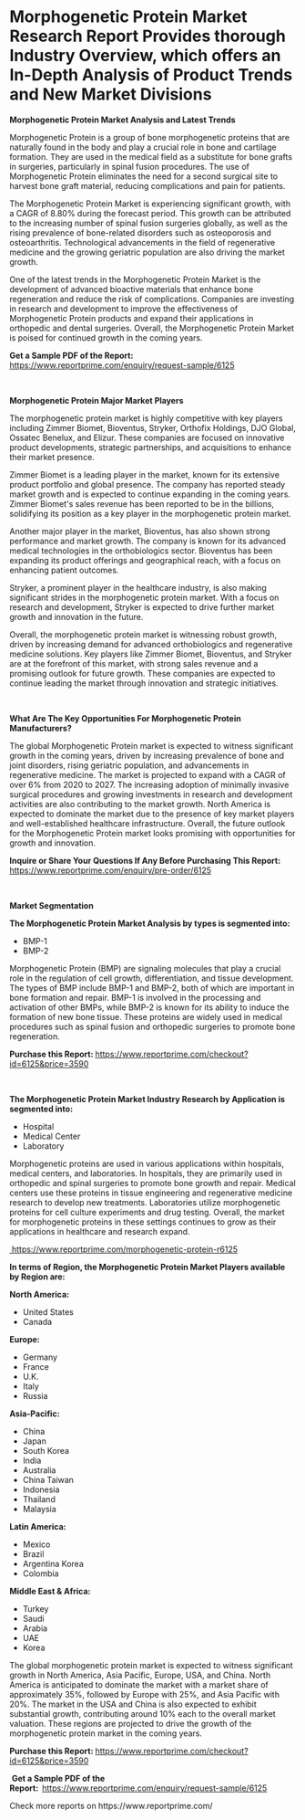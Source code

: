 <p><h1>Morphogenetic Protein Market Research Report Provides thorough Industry Overview, which offers an In-Depth Analysis of Product Trends and New Market Divisions</h1></p><p><strong>Morphogenetic Protein Market Analysis and Latest Trends</strong></p>
<p><p>Morphogenetic Protein is a group of bone morphogenetic proteins that are naturally found in the body and play a crucial role in bone and cartilage formation. They are used in the medical field as a substitute for bone grafts in surgeries, particularly in spinal fusion procedures. The use of Morphogenetic Protein eliminates the need for a second surgical site to harvest bone graft material, reducing complications and pain for patients.</p><p>The Morphogenetic Protein Market is experiencing significant growth, with a CAGR of 8.80% during the forecast period. This growth can be attributed to the increasing number of spinal fusion surgeries globally, as well as the rising prevalence of bone-related disorders such as osteoporosis and osteoarthritis. Technological advancements in the field of regenerative medicine and the growing geriatric population are also driving the market growth.</p><p>One of the latest trends in the Morphogenetic Protein Market is the development of advanced bioactive materials that enhance bone regeneration and reduce the risk of complications. Companies are investing in research and development to improve the effectiveness of Morphogenetic Protein products and expand their applications in orthopedic and dental surgeries. Overall, the Morphogenetic Protein Market is poised for continued growth in the coming years.</p></p>
<p><strong>Get a Sample PDF of the Report:&nbsp;</strong> <a href="https://www.reportprime.com/enquiry/request-sample/6125">https://www.reportprime.com/enquiry/request-sample/6125</a></p>
<p>&nbsp;</p>
<p><strong>Morphogenetic Protein Major Market Players</strong></p>
<p><p>The morphogenetic protein market is highly competitive with key players including Zimmer Biomet, Bioventus, Stryker, Orthofix Holdings, DJO Global, Ossatec Benelux, and Elizur. These companies are focused on innovative product developments, strategic partnerships, and acquisitions to enhance their market presence.</p><p>Zimmer Biomet is a leading player in the market, known for its extensive product portfolio and global presence. The company has reported steady market growth and is expected to continue expanding in the coming years. Zimmer Biomet's sales revenue has been reported to be in the billions, solidifying its position as a key player in the morphogenetic protein market.</p><p>Another major player in the market, Bioventus, has also shown strong performance and market growth. The company is known for its advanced medical technologies in the orthobiologics sector. Bioventus has been expanding its product offerings and geographical reach, with a focus on enhancing patient outcomes.</p><p>Stryker, a prominent player in the healthcare industry, is also making significant strides in the morphogenetic protein market. With a focus on research and development, Stryker is expected to drive further market growth and innovation in the future.</p><p>Overall, the morphogenetic protein market is witnessing robust growth, driven by increasing demand for advanced orthobiologics and regenerative medicine solutions. Key players like Zimmer Biomet, Bioventus, and Stryker are at the forefront of this market, with strong sales revenue and a promising outlook for future growth. These companies are expected to continue leading the market through innovation and strategic initiatives.</p></p>
<p>&nbsp;</p>
<p><strong>What Are The Key Opportunities For Morphogenetic Protein Manufacturers?</strong></p>
<p><p>The global Morphogenetic Protein market is expected to witness significant growth in the coming years, driven by increasing prevalence of bone and joint disorders, rising geriatric population, and advancements in regenerative medicine. The market is projected to expand with a CAGR of over 6% from 2020 to 2027. The increasing adoption of minimally invasive surgical procedures and growing investments in research and development activities are also contributing to the market growth. North America is expected to dominate the market due to the presence of key market players and well-established healthcare infrastructure. Overall, the future outlook for the Morphogenetic Protein market looks promising with opportunities for growth and innovation.</p></p>
<p><strong>Inquire or Share Your Questions If Any Before Purchasing This Report:</strong> <a href="https://www.reportprime.com/enquiry/pre-order/6125">https://www.reportprime.com/enquiry/pre-order/6125</a></p>
<p>&nbsp;</p>
<p><strong>Market Segmentation</strong></p>
<p><strong>The Morphogenetic Protein Market Analysis by types is segmented into:</strong></p>
<p><ul><li>BMP-1</li><li>BMP-2</li></ul></p>
<p><p>Morphogenetic Protein (BMP) are signaling molecules that play a crucial role in the regulation of cell growth, differentiation, and tissue development. The types of BMP include BMP-1 and BMP-2, both of which are important in bone formation and repair. BMP-1 is involved in the processing and activation of other BMPs, while BMP-2 is known for its ability to induce the formation of new bone tissue. These proteins are widely used in medical procedures such as spinal fusion and orthopedic surgeries to promote bone regeneration.</p></p>
<p><strong>Purchase this Report:&nbsp;</strong><a href="https://www.reportprime.com/checkout?id=6125&price=3590">https://www.reportprime.com/checkout?id=6125&price=3590</a></p>
<p>&nbsp;</p>
<p><strong>The Morphogenetic Protein Market Industry Research by Application is segmented into:</strong></p>
<p><ul><li>Hospital</li><li>Medical Center</li><li>Laboratory</li></ul></p>
<p><p>Morphogenetic proteins are used in various applications within hospitals, medical centers, and laboratories. In hospitals, they are primarily used in orthopedic and spinal surgeries to promote bone growth and repair. Medical centers use these proteins in tissue engineering and regenerative medicine research to develop new treatments. Laboratories utilize morphogenetic proteins for cell culture experiments and drug testing. Overall, the market for morphogenetic proteins in these settings continues to grow as their applications in healthcare and research expand.</p></p>
<p><a href="https://www.reportprime.com/morphogenetic-protein-r6125">&nbsp;https://www.reportprime.com/morphogenetic-protein-r6125</a></p>
<p><strong>In terms of Region, the Morphogenetic Protein Market Players available by Region are:</strong></p>
<p>
    <p> <strong> North America: </strong>
        <ul>
            <li>United States</li>
            <li>Canada</li>
        </ul>
        </p> 
    <p> <strong> Europe: </strong>
        <ul>
            <li>Germany</li>
            <li>France</li>
            <li>U.K.</li>
            <li>Italy</li>
            <li>Russia</li>
        </ul>
        </p> 
    <p> <strong> Asia-Pacific: </strong>
        <ul>
            <li>China</li>
            <li>Japan</li>
            <li>South Korea</li>
            <li>India</li>
            <li>Australia</li>
            <li>China Taiwan</li>
            <li>Indonesia</li>
            <li>Thailand</li>
            <li>Malaysia</li>
        </ul>
        </p> 
    <p> <strong> Latin America: </strong>
        <ul>
            <li>Mexico</li>
            <li>Brazil</li>
            <li>Argentina Korea</li>
            <li>Colombia</li>
        </ul>
        </p> 
    <p> <strong> Middle East & Africa: </strong>
        <ul>
            <li>Turkey</li>
            <li>Saudi</li>
            <li>Arabia</li>
            <li>UAE</li>
            <li>Korea</li>
        </ul>
    </p>
    </p>
<p><p>The global morphogenetic protein market is expected to witness significant growth in North America, Asia Pacific, Europe, USA, and China. North America is anticipated to dominate the market with a market share of approximately 35%, followed by Europe with 25%, and Asia Pacific with 20%. The market in the USA and China is also expected to exhibit substantial growth, contributing around 10% each to the overall market valuation. These regions are projected to drive the growth of the morphogenetic protein market in the coming years.</p></p>
<p><strong>Purchase this Report: </strong><a href="https://www.reportprime.com/checkout?id=6125&price=3590">https://www.reportprime.com/checkout?id=6125&price=3590</a></p>
<p>&nbsp;<strong>Get a Sample PDF of the Report:&nbsp;&nbsp;</strong><a href="https://www.reportprime.com/enquiry/request-sample/6125">https://www.reportprime.com/enquiry/request-sample/6125</a></p>
<p><strong></strong></p>
<p>Check more reports on https://www.reportprime.com/</p>